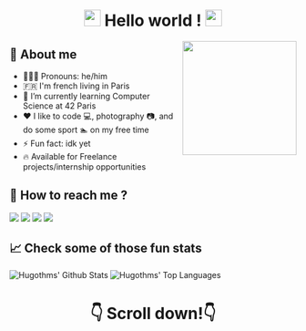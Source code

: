<!--**Hugothms/hugothms** is a ✨ _special_ ✨ repository because its `README.md` (this file) appears on your GitHub profile.-->
<h1 align='center'> <img src="https://github.com/TheDudeThatCode/TheDudeThatCode/blob/master/Assets/Hi.gif" width="29px"> Hello world ! <img src="https://github.com/TheDudeThatCode/TheDudeThatCode/blob/master/Assets/Hi.gif" width="29px"></h1>

<img align='right' src='https://camo.githubusercontent.com/e15e75521862be103c834df436a8f9e075c945e5/68747470733a2f2f6d656469612e67697068792e636f6d2f6d656469612f6475334a336358797a686a3735494f6776412f67697068792e676966' width='200"'> 
<!-- <img align='right' src='https://user-images.githubusercontent.com/5713670/87202985-820dcb80-c2b6-11ea-9f56-7ec461c497c3.gif' width='200"'> -->

## 👤 About me
* 🙋🏻‍♂️ Pronouns: he/him
* 🇫🇷 I'm french living in Paris
* 🌱 I’m currently learning Computer Science at 42 Paris
* ❤️ I like to code :computer:, photography :camera:, and do some sport :swimmer: on my free time
* ⚡️ Fun fact: idk yet
* 🔥  Available for Freelance projects/internship opportunities


## 📣 How to reach me ?
<a href="mailto:hugothms@gmail.com?subject=[GitHub]%20Contact&body=Hi%20Hugo%2C%0A%0AI%20come%20to%20you%20to%20talk%20you%20about%20..."><img src="https://img.shields.io/badge/e‑mail-D14836.svg?style=for-the-badge&logo=GMail&logoColor=white"/></a>
<a href="https://instagram.com/hugothms"><img src="https://img.shields.io/badge/instagram-E4405F.svg?style=for-the-badge&logo=instagram&logoColor=white"/></a>
<a href="https://linkedin.com/in/hugothms"><img src="https://img.shields.io/badge/linkedin-0077B5.svg?style=for-the-badge&logo=linkedin&logoColor=white"/></a>
<a href="https://stackoverflow.com/users/10346477/hugothms"><img src="https://img.shields.io/badge/stackoverflow-F88200.svg?style=for-the-badge&logo=stackoverflow&logoColor=white"/></a>




## 📈 Check some of those fun stats

![Hugothms' Github Stats](https://github-readme-stats.anuraghazra1.vercel.app/api?username=hugothms&show_icons=true&include_all_commits=true&count_private=true)
![Hugothms' Top Languages](https://github-readme-stats.vercel.app/api/top-langs/?username=hugothms&langs_count=8&layout=compact)

  <!--![trophy](https://github-profile-trophy.vercel.app/?username=hugothms)-->


<h1 align='center'> 👇 Scroll down!👇 </h1>
